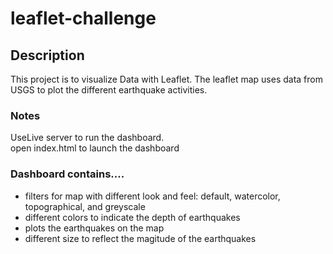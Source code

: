 # leaflet-challenge

<h2>Description</h2> 
<p>This project is to visualize Data with Leaflet. The leaflet map uses data from USGS to plot the different earthquake activities. <br> 


<h3>Notes</h3>
<p>UseLive server to run the dashboard. <br>
open index.html to launch the dashboard</p> 

<h3>Dashboard contains....</h3>
<ul>
  <li>filters for map with different look and feel: default, watercolor, topographical, and greyscale</li>
  <li>different colors to indicate the depth of earthquakes </li>
  <li>plots the earthquakes on the map </li>
  <li>different size to reflect the magitude of the earthquakes</li>
</ul>
